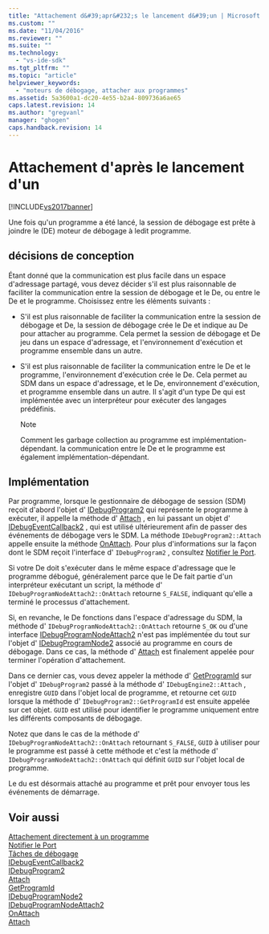 ```yaml
---
title: "Attachement d&#39;apr&#232;s le lancement d&#39;un | Microsoft Docs"
ms.custom: ""
ms.date: "11/04/2016"
ms.reviewer: ""
ms.suite: ""
ms.technology: 
  - "vs-ide-sdk"
ms.tgt_pltfrm: ""
ms.topic: "article"
helpviewer_keywords: 
  - "moteurs de débogage, attacher aux programmes"
ms.assetid: 5a3600a1-dc20-4e55-b2a4-809736a6ae65
caps.latest.revision: 14
ms.author: "gregvanl"
manager: "ghogen"
caps.handback.revision: 14
---
```

# Attachement d&#39;apr&#232;s le lancement d&#39;un
[!INCLUDE[vs2017banner](../../code-quality/includes/vs2017banner.md)]

Une fois qu'un programme a été lancé, la session de débogage est prête à joindre le \(DE\) moteur de débogage à ledit programme.  
  
## décisions de conception  
 Étant donné que la communication est plus facile dans un espace d'adressage partagé, vous devez décider s'il est plus raisonnable de faciliter la communication entre la session de débogage et le De, ou entre le De et le programme.  Choisissez entre les éléments suivants :  
  
-   S'il est plus raisonnable de faciliter la communication entre la session de débogage et De, la session de débogage crée le De et indique au De pour attacher au programme.  Cela permet la session de débogage et De jeu dans un espace d'adressage, et l'environnement d'exécution et programme ensemble dans un autre.  
  
-   S'il est plus raisonnable de faciliter la communication entre le De et le programme, l'environnement d'exécution crée le De.  Cela permet au SDM dans un espace d'adressage, et le De, environnement d'exécution, et programme ensemble dans un autre.  Il s'agit d'un type De qui est implémentée avec un interpréteur pour exécuter des langages prédéfinis.  
  
    > [!NOTE]
    >  Comment les garbage collection au programme est implémentation\-dépendant.  la communication entre le De et le programme est également implémentation\-dépendant.  
  
## Implémentation  
 Par programme, lorsque le gestionnaire de débogage de session \(SDM\) reçoit d'abord l'objet d' [IDebugProgram2](../../extensibility/debugger/reference/idebugprogram2.md) qui représente le programme à exécuter, il appelle la méthode d' [Attach](../../extensibility/debugger/reference/idebugprogram2-attach.md) , en lui passant un objet d' [IDebugEventCallback2](../../extensibility/debugger/reference/idebugeventcallback2.md) , qui est utilisé ultérieurement afin de passer des événements de débogage vers le SDM.  La méthode `IDebugProgram2::Attach` appelle ensuite la méthode [OnAttach](../../extensibility/debugger/reference/idebugprogramnodeattach2-onattach.md).  Pour plus d'informations sur la façon dont le SDM reçoit l'interface d' `IDebugProgram2` , consultez [Notifier le Port](../../extensibility/debugger/notifying-the-port.md).  
  
 Si votre De doit s'exécuter dans le même espace d'adressage que le programme débogué, généralement parce que le De fait partie d'un interpréteur exécutant un script, la méthode d' `IDebugProgramNodeAttach2::OnAttach` retourne `S_FALSE`, indiquant qu'elle a terminé le processus d'attachement.  
  
 Si, en revanche, le De fonctions dans l'espace d'adressage du SDM, la méthode d' `IDebugProgramNodeAttach2::OnAttach` retourne `S_OK` ou d'une interface [IDebugProgramNodeAttach2](../../extensibility/debugger/reference/idebugprogramnodeattach2.md) n'est pas implémentée du tout sur l'objet d' [IDebugProgramNode2](../../extensibility/debugger/reference/idebugprogramnode2.md) associé au programme en cours de débogage.  Dans ce cas, la méthode d' [Attach](../../extensibility/debugger/reference/idebugengine2-attach.md) est finalement appelée pour terminer l'opération d'attachement.  
  
 Dans ce dernier cas, vous devez appeler la méthode d' [GetProgramId](../../extensibility/debugger/reference/idebugprogram2-getprogramid.md) sur l'objet d' `IDebugProgram2` passé à la méthode d' `IDebugEngine2::Attach` , enregistre `GUID` dans l'objet local de programme, et retourne cet `GUID` lorsque la méthode d' `IDebugProgram2::GetProgramId` est ensuite appelée sur cet objet.  `GUID` est utilisé pour identifier le programme uniquement entre les différents composants de débogage.  
  
 Notez que dans le cas de la méthode d' `IDebugProgramNodeAttach2::OnAttach` retournant `S_FALSE`, `GUID` à utiliser pour le programme est passé à cette méthode et c'est la méthode d' `IDebugProgramNodeAttach2::OnAttach` qui définit `GUID` sur l'objet local de programme.  
  
 Le du est désormais attaché au programme et prêt pour envoyer tous les événements de démarrage.  
  
## Voir aussi  
 [Attachement directement à un programme](../../extensibility/debugger/attaching-directly-to-a-program.md)   
 [Notifier le Port](../../extensibility/debugger/notifying-the-port.md)   
 [Tâches de débogage](../../extensibility/debugger/debugging-tasks.md)   
 [IDebugEventCallback2](../../extensibility/debugger/reference/idebugeventcallback2.md)   
 [IDebugProgram2](../../extensibility/debugger/reference/idebugprogram2.md)   
 [Attach](../../extensibility/debugger/reference/idebugprogram2-attach.md)   
 [GetProgramId](../../extensibility/debugger/reference/idebugprogram2-getprogramid.md)   
 [IDebugProgramNode2](../../extensibility/debugger/reference/idebugprogramnode2.md)   
 [IDebugProgramNodeAttach2](../../extensibility/debugger/reference/idebugprogramnodeattach2.md)   
 [OnAttach](../../extensibility/debugger/reference/idebugprogramnodeattach2-onattach.md)   
 [Attach](../../extensibility/debugger/reference/idebugengine2-attach.md)